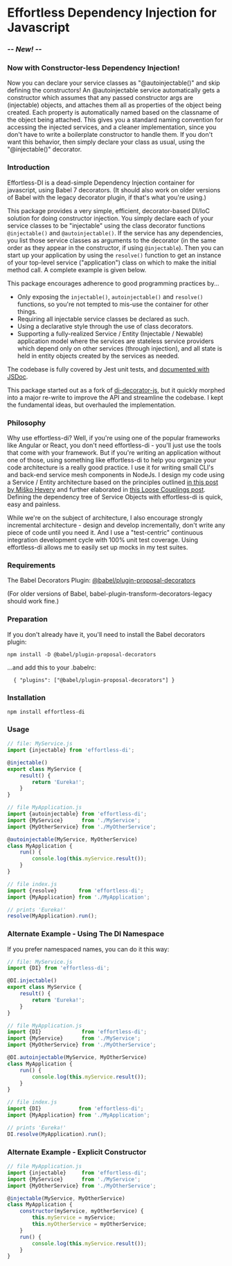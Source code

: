 # Effortless Dependency Injection for Javascript

### ***-- New! --***

### Now with Constructor-less Dependency Injection!

Now you can declare your service classes as "@autoinjectable()"
and skip defining the constructors!
An @autoinjectable service automatically gets a constructor which
assumes that any passed constructor args are (injectable) objects,
and attaches them all as properties of the object being created.
Each property is automatically named based on the classname of the object being attached.
This gives you a standard naming convention for accessing the injected services,
and a cleaner implementation,
since you don't have to write a boilerplate constructor to handle them.
If you don't want this behavior,
then simply declare your class as usual, using the "@injectable()" decorator.


### Introduction

Effortless-DI is a dead-simple Dependency Injection container for javascript,
using Babel 7 decorators.
(It should also work on older versions of Babel with the legacy decorator plugin,
if that's what you're using.)

This package provides a very simple, efficient, decorator-based DI/IoC solution
for doing constructor injection.
You simply declare each of your service classes to be "injectable"
using the class decorator functions `@injectable()` and  `@autoinjectable()`.
If the service has any dependencies, you list those service classes
as arguments to the decorator
(in the same order as they appear in the constructor, if using `@injectable`).
Then you can start up your application by using the `resolve()` function
to get an instance of your top-level service ("application") class
on which to make the initial method call.
A complete example is given below.

This package encourages adherence to good programming practices by...

  - Only exposing the `injectable()`, `autoinjectable()` and `resolve()` functions,
    so you're not tempted to mis-use the container for other things.
  - Requiring all injectable service classes be declared as such.
  - Using a declarative style through the use of class decorators.
  - Supporting a fully-realized Service / Entity (Injectable / Newable) application model
    where the services are stateless service providers which depend only on other services
    (through injection),
    and all state is held in entity objects created by the services as needed.

The codebase is fully covered by Jest unit tests, and
[documented with JSDoc](https://backstrap.github.io/effortless-di/module.exports.html).

This package started out as a fork of
[di-decorator-js](https://www.npmjs.com/package/di-decorator-js),
but it quickly morphed into a major re-write
to improve the API and streamline the codebase.
I kept the fundamental ideas, but overhauled the implementation.


### Philosophy

Why use effortless-di?  Well, if you're using one of the popular frameworks like Angular or React,
you don't need effortless-di - you'll just use the tools that come with your framework.
But if you're writing an application without one of those, using something like effortless-di
to help you organize your code architecture is a really good practice.
I use it for writing small CLI's and back-end service mesh components in NodeJs.
I design my code using a Service / Entity architecture based on the principles outlined
[in this post by Miško Hevery](http://misko.hevery.com/2008/09/30/to-new-or-not-to-new/)
and further elaborated in
[this Loose Couplings post](https://www.loosecouplings.com/2011/01/how-to-write-testable-code-overview.html).
Defining the dependency tree of Service Objects with effortless-di is quick, easy and painless.

While we're on the subject of architecture, I also encourage strongly incremental architecture -
design and develop incrementally, don't write any piece of code until you need it.
And I use a "test-centric" continuous integration development cycle with 100% unit test coverage.
Using effortless-di allows me to easily set up mocks in my test suites.

### Requirements

The Babel Decorators Plugin:
[@babel/plugin-proposal-decorators](https://babeljs.io/docs/en/babel-plugin-proposal-decorators)

(For older versions of Babel, babel-plugin-transform-decorators-legacy should work fine.)

### Preparation

If you don't already have it, you'll need to install the Babel decorators plugin: 

`npm install -D @babel/plugin-proposal-decorators`

...and add this to your .babelrc:
 
```
  { "plugins": ["@babel/plugin-proposal-decorators"] }
```

### Installation

`npm install effortless-di`

### Usage

```js
// file: MyService.js
import {injectable} from 'effortless-di';

@injectable()
export class MyService {
    result() {
        return 'Eureka!';
    }
}
```

```js
// file MyApplication.js
import {autoinjectable} from 'effortless-di';
import {MyService}      from './MyService';
import {MyOtherService} from './MyOtherService';

@autoinjectable(MyService, MyOtherService)
class MyApplication {
    run() {
        console.log(this.myService.result());
    }
}
```

```js
// file index.js
import {resolve}       from 'effortless-di';
import {MyApplication} from './MyApplication';

// prints 'Eureka!'
resolve(MyApplication).run();
```

### Alternate Example - Using The DI Namespace

If you prefer namespaced names, you can do it this way:
```js
// file: MyService.js
import {DI} from 'effortless-di';

@DI.injectable()
export class MyService {
    result() {
        return 'Eureka!';
    }
}
```

```js
// file MyApplication.js
import {DI}             from 'effortless-di';
import {MyService}      from './MyService';
import {MyOtherService} from './MyOtherService';

@DI.autoinjectable(MyService, MyOtherService)
class MyApplication {
    run() {
        console.log(this.myService.result());
    }
}
```

```js
// file index.js
import {DI}            from 'effortless-di';
import {MyApplication} from './MyApplication';

// prints 'Eureka!'
DI.resolve(MyApplication).run();
```

### Alternate Example - Explicit Constructor

```js
// file MyApplication.js
import {injectable}     from 'effortless-di';
import {MyService}      from './MyService';
import {MyOtherService} from './MyOtherService';

@injectable(MyService, MyOtherService)
class MyApplication {
    constructor(myService, myOtherService) {
        this.myService = myService;
        this.myOtherService = myOtherService;
    }
    run() {
        console.log(this.myService.result());
    }
}
```
